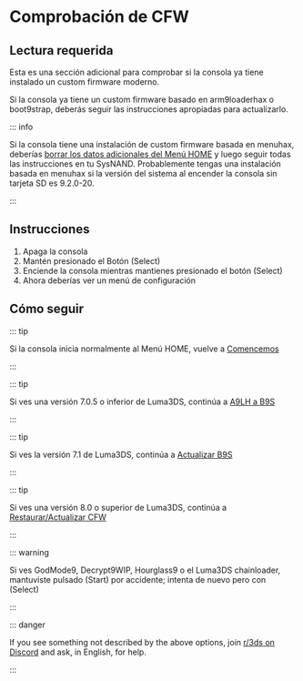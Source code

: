 # Comprobación de CFW

## Lectura requerida

Esta es una sección adicional para comprobar si la consola ya tiene instalado un custom firmware moderno.

Si la consola ya tiene un custom firmware basado en arm9loaderhax o boot9strap, deberás seguir las instrucciones apropiadas para actualizarlo.

::: info

Si la consola tiene una instalación de custom firmware basada en menuhax, deberías [borrar los datos adicionales del Menú HOME](troubleshooting-post-install) y luego seguir todas las instrucciones en tu SysNAND. Probablemente tengas una instalación basada en menuhax si la versión del sistema al encender la consola sin tarjeta SD es 9.2.0-20.

:::

## Instrucciones

1. Apaga la consola
2. Mantén presionado el Botón (Select)
3. Enciende la consola mientras mantienes presionado el botón (Select)
4. Ahora deberías ver un menú de configuración

## Cómo seguir

::: tip

Si la consola inicia normalmente al Menú HOME, vuelve a [Comencemos](get-started)

:::

::: tip

Si ves una versión 7.0.5 o inferior de Luma3DS, continúa a [A9LH a B9S](a9lh-to-b9s)

:::

::: tip

Si ves la versión 7.1 de Luma3DS, continúa a [Actualizar B9S](updating-b9s)

:::

::: tip

Si ves una versión 8.0 o superior de Luma3DS, continúa a [Restaurar/Actualizar CFW](restoring-updating-cfw)

:::

::: warning

Si ves GodMode9, Decrypt9WIP, Hourglass9 o el Luma3DS chainloader, mantuviste pulsado (Start) por accidente; intenta de nuevo pero con (Select)

:::

::: danger

If you see something not described by the above options, join [r/3ds on Discord](https://discord.gg/3ds) and ask, in English, for help.

:::
